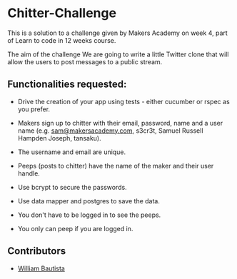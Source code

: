 Chitter-Challenge
==================

This is a solution to a challenge given by Makers Academy on week 4, part of Learn to code in 12 weeks course.

The aim of the challenge We are going to write a little Twitter clone that will allow the users to post messages to a public stream.


Functionalities requested:
-------------------------

-  Drive the creation of your app using tests - either cucumber or rspec as you prefer.

-  Makers sign up to chitter with their email, password, name and a user name (e.g. sam@makersacademy.com, s3cr3t, Samuel Russell Hampden Joseph, tansaku).

-  The username and email are unique.

-  Peeps (posts to chitter) have the name of the maker and their user handle.

-  Use bcrypt to secure the passwords.

-  Use data mapper and postgres to save the data.

-  You don't have to be logged in to see the peeps.

-  You only can peep if you are logged in.


Contributors
------------

* [William Bautista](https://github.com/Willibaur)
